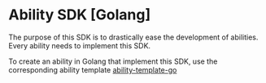 # Ability SDK [Golang]

The purpose of this SDK is to drastically ease the development of abilities.
Every ability needs to implement this SDK. 

To create an ability in Golang that implement this SDK, use the corresponding ability template [ability-template-go](https://github.com/milobella/ability-template-go)

